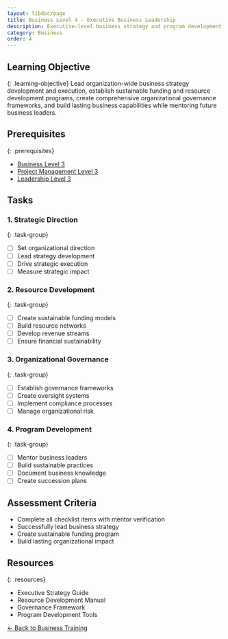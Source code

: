 ```yaml
---
layout: libdoc/page
title: Business Level 4 - Executive Business Leadership
description: Executive-level business strategy and program development
category: Business
order: 4
---
```


## Learning Objective
{: .learning-objective}
Lead organization-wide business strategy development and execution, establish sustainable funding and resource development programs, create comprehensive organizational governance frameworks, and build lasting business capabilities while mentoring future business leaders.

## Prerequisites
{: .prerequisites}
- [Business Level 3](../business/level-3)
- [Project Management Level 3](../project-management/level-3)
- [Leadership Level 3](../leadership/level-3)

## Tasks

### 1. Strategic Direction
{: .task-group}
- [ ] Set organizational direction
- [ ] Lead strategy development
- [ ] Drive strategic execution
- [ ] Measure strategic impact

### 2. Resource Development
{: .task-group}
- [ ] Create sustainable funding models
- [ ] Build resource networks
- [ ] Develop revenue streams
- [ ] Ensure financial sustainability

### 3. Organizational Governance
{: .task-group}
- [ ] Establish governance frameworks
- [ ] Create oversight systems
- [ ] Implement compliance processes
- [ ] Manage organizational risk

### 4. Program Development
{: .task-group}
- [ ] Mentor business leaders
- [ ] Build sustainable practices
- [ ] Document business knowledge
- [ ] Create succession plans

## Assessment Criteria
- Complete all checklist items with mentor verification
- Successfully lead business strategy
- Create sustainable funding program
- Build lasting organizational impact

## Resources
{: .resources}
- Executive Strategy Guide
- Resource Development Manual
- Governance Framework
- Program Development Tools

[← Back to Business Training](../)
